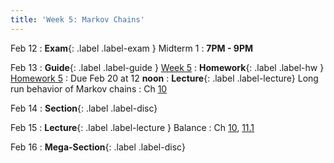 ```yaml
---
title: 'Week 5: Markov Chains'
---
```


Feb 12
: **Exam**{: .label .label-exam } Midterm 1
    : **7PM - 9PM**

Feb 13
: **Guide**{: .label .label-guide } [Week 5](/assets/guides/spring24/week05.pdf)
: **Homework**{: .label .label-hw } [Homework 5](http://prob140.datahub.berkeley.edu/hub/user-redirect/git-pull?repo=https://github.com/prob140/materials-sp24&branch=main&subPath=hw/Homework_05.ipynb)
    : Due Feb 20 at 12 **noon**
: **Lecture**{: .label .label-lecture} Long run behavior of Markov chains
    : Ch [10](http://prob140.org/textbook/content/Chapter_10/00_Markov_Chains.html)

Feb 14
: **Section**{: .label .label-disc}

Feb 15
: **Lecture**{: .label .label-lecture } Balance
    : Ch [10](http://prob140.org/textbook/content/Chapter_10/00_Markov_Chains.html), [11.1](http://prob140.org/textbook/content/Chapter_11/00_Markov_Chain_Monte_Carlo.html)

Feb 16
: **Mega-Section**{: .label .label-disc}
